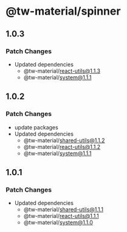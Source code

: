 # @tw-material/spinner

## 1.0.3

### Patch Changes

- Updated dependencies
  - @tw-material/react-utils@1.1.3
  - @tw-material/system@1.1.1

## 1.0.2

### Patch Changes

- update packages
- Updated dependencies
  - @tw-material/shared-utils@1.1.2
  - @tw-material/react-utils@1.1.2
  - @tw-material/system@1.1.1

## 1.0.1

### Patch Changes

- Updated dependencies
  - @tw-material/shared-utils@1.1.1
  - @tw-material/react-utils@1.1.1
  - @tw-material/system@1.1.0

